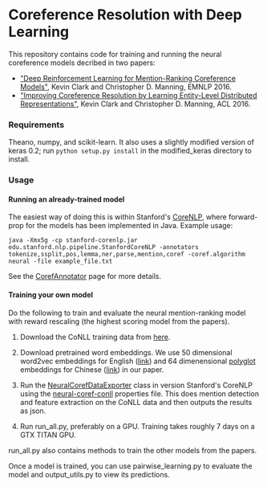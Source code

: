 # Coreference Resolution with Deep Learning

This repository contains code for training and running the neural coreference models decribed in two papers:
* ["Deep Reinforcement Learning for Mention-Ranking Coreference Models"](http://cs.stanford.edu/people/kevclark/resources/clark-manning-emnlp2016-deep.pdf), Kevin Clark and Christopher D. Manning, EMNLP 2016.
* ["Improving Coreference Resolution by Learning Entity-Level Distributed Representations"](http://cs.stanford.edu/people/kevclark/resources/clark-manning-acl16-improving.pdf), Kevin Clark and Christopher D. Manning, ACL 2016.

### Requirements
Theano, numpy, and scikit-learn. It also uses a slightly modified version of keras 0.2; run `python setup.py install` in the modified_keras directory to install.

### Usage
#### Running an already-trained model
The easiest way of doing this is within Stanford's [CoreNLP](https://github.com/stanfordnlp/CoreNLP), where forward-prop for the models has been implemented in Java. Example usage:
```
java -Xmx5g -cp stanford-corenlp.jar edu.stanford.nlp.pipeline.StanfordCoreNLP -annotators tokenize,ssplit,pos,lemma,ner,parse,mention,coref -coref.algorithm neural -file example_file.txt
```
See the [CorefAnnotator](http://stanfordnlp.github.io/CoreNLP/coref.html) page for more details.


#### Training your own model
Do the following to train and evaluate the neural mention-ranking model with reward rescaling (the highest scoring model from the papers).

1. Download the CoNLL training data from [here](http://conll.cemantix.org/2012/data.html).

2. Download pretrained word embeddings. We use 50 dimensional word2vec embeddings for English ([link](https://drive.google.com/open?id=0B5Y5rz_RUKRmdEFPcGIwZ2xLRW8)) and 64 dimenensional [polyglot](https://sites.google.com/site/rmyeid/projects/polyglot) embeddings for Chinese ([link](http://bit.ly/19bTKeS)) in our paper.

3. Run the [NeuralCorefDataExporter](https://github.com/stanfordnlp/CoreNLP/blob/master/src/edu/stanford/nlp/coref/neural/NeuralCorefDataExporter.java) class in version Stanford's CoreNLP using the [neural-coref-conll](https://github.com/stanfordnlp/CoreNLP/blob/master/src/edu/stanford/nlp/coref/properties/neural-english-conll.properties) properties file. This does mention detection and feature extraction on the CoNLL data and then outputs the results as json.

4. Run run_all.py, preferably on a GPU. Training takes roughly 7 days on a GTX TITAN GPU.

run_all.py also contains methods to train the other models from the papers.

Once a model is trained, you can use pairwise_learning.py to evaluate the model and output_utils.py to view its predictions.
